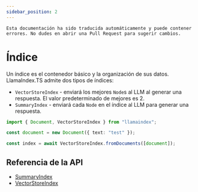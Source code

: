 ```yaml
---
sidebar_position: 2
---
```


`Esta documentación ha sido traducida automáticamente y puede contener errores. No dudes en abrir una Pull Request para sugerir cambios.`

# Índice

Un índice es el contenedor básico y la organización de sus datos. LlamaIndex.TS admite dos tipos de índices:

- `VectorStoreIndex` - enviará los mejores `Node`s al LLM al generar una respuesta. El valor predeterminado de mejores es 2.
- `SummaryIndex` - enviará cada `Node` en el índice al LLM para generar una respuesta.

```typescript
import { Document, VectorStoreIndex } from "llamaindex";

const document = new Document({ text: "test" });

const index = await VectorStoreIndex.fromDocuments([document]);
```

## Referencia de la API

- [SummaryIndex](../../api/classes/SummaryIndex.md)
- [VectorStoreIndex](../../api/classes/VectorStoreIndex.md)
